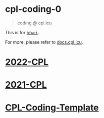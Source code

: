 # cpl-coding-0

> coding @ cpl.icu

This is for [`hfwei`](https://github.com/hengxin).

For more, please refer to [docs.cpl.icu](http://47.122.3.40/#/resources?id=%e8%af%be%e7%a8%8b%e4%bb%a3%e7%a0%81).

# [2022-CPL](./2022-CPL)

# [2021-CPL](./2021-CPL)

# [CPL-Coding-Template](./CPL-Coding-Template)